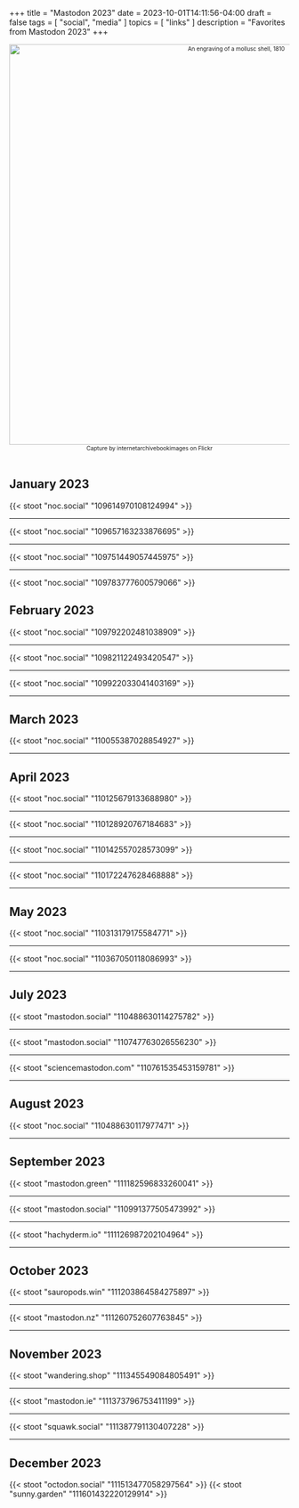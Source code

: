 +++
title = "Mastodon 2023"
date = 2023-10-01T14:11:56-04:00
draft = false
tags = [
  "social",
  "media"
]
topics = [
  "links"
]
description = "Favorites from Mastodon 2023"
+++
<div align="center" style="font-size:x-small"><img src="https://milkfish08.s3.amazonaws.com/photo/blog/21267364266_c547078e6b_o.jpg" width="800" height="720" alt="An engraving of a mollusc shell, 1810"
title="An engraving of a mollusc shell, 1810" /><br />
Capture by internetarchivebookimages on Flickr</div><br clear="all" />

## January 2023

{{< stoot "noc.social" "109614970108124994" >}}<hr>
{{< stoot "noc.social" "109657163233876695" >}}<hr>
{{< stoot "noc.social" "109751449057445975" >}}<hr>
{{< stoot "noc.social" "109783777600579066" >}}

## February 2023

{{< stoot "noc.social" "109792202481038909" >}}<hr>
{{< stoot "noc.social" "109821122493420547" >}}<hr>
{{< stoot "noc.social" "109922033041403169" >}}<hr>

## March 2023

{{< stoot "noc.social" "110055387028854927" >}}<hr>

## April 2023

{{< stoot "noc.social" "110125679133688980" >}}<hr>
{{< stoot "noc.social" "110128920767184683" >}}<hr>
{{< stoot "noc.social" "110142557028573099" >}}<hr>
{{< stoot "noc.social" "110172247628468888" >}}<hr>

## May 2023

{{< stoot "noc.social" "110313179175584771" >}}<hr>
{{< stoot "noc.social" "110367050118086993" >}}<hr>

## July 2023

{{< stoot "mastodon.social" "110488630114275782" >}}<hr>
{{< stoot "mastodon.social" "110747763026556230" >}}<hr>
{{< stoot "sciencemastodon.com" "110761535453159781" >}}<hr>

## August 2023

{{< stoot "noc.social" "110488630117977471" >}}<hr>

## September 2023

{{< stoot "mastodon.green" "111182596833260041" >}}<hr>
{{< stoot "mastodon.social" "110991377505473992" >}}<hr>
{{< stoot "hachyderm.io" "111126987202104964" >}}<hr>

## October 2023

{{< stoot "sauropods.win" "111203864584275897" >}}<hr>
{{< stoot "mastodon.nz" "111260752607763845" >}}<hr>

## November 2023

{{< stoot "wandering.shop" "111345549084805491" >}}<hr>
{{< stoot "mastodon.ie" "111373796753411199" >}}<hr>
{{< stoot "squawk.social" "111387791130407228" >}}<hr>

## December 2023

{{< stoot "octodon.social" "111513477058297564" >}}
{{< stoot "sunny.garden" "111601432220129914" >}}
